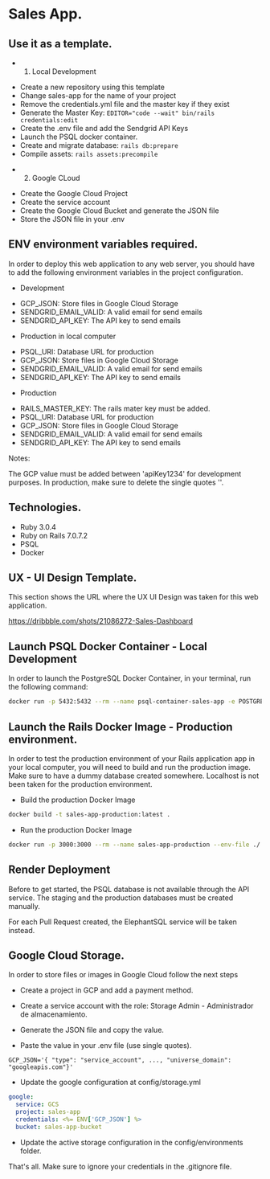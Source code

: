 # Sales App.

## Use it as a template.

* 1. Local Development

- Create a new repository using this template
- Change sales-app for the name of your project
- Remove the credentials.yml file and the master key if they exist
- Generate the Master Key: `EDITOR="code --wait" bin/rails credentials:edit`
- Create the .env file and add the Sendgrid API Keys
- Launch the PSQL docker container.
- Create and migrate database: `rails db:prepare`
- Compile assets: `rails assets:precompile`

* 2. Google CLoud

- Create the Google Cloud Project
- Create the service account
- Create the Google Cloud Bucket and generate the JSON file
- Store the JSON file in your .env

## ENV environment variables required.

In order to deploy this web application to any web server, you should have to add the following environment variables in the project configuration.

* Development

- GCP_JSON: Store files in Google Cloud Storage
- SENDGRID_EMAIL_VALID: A valid email for send emails
- SENDGRID_API_KEY: The API key to send emails

* Production in local computer

- PSQL_URI: Database URL for production
- GCP_JSON: Store files in Google Cloud Storage
- SENDGRID_EMAIL_VALID: A valid email for send emails
- SENDGRID_API_KEY: The API key to send emails

* Production

- RAILS_MASTER_KEY: The rails mater key must be added.
- PSQL_URI: Database URL for production
- GCP_JSON: Store files in Google Cloud Storage
- SENDGRID_EMAIL_VALID: A valid email for send emails
- SENDGRID_API_KEY: The API key to send emails

Notes:

The GCP value must be added between 'apiKey1234' for development purposes. In production, make sure to delete the single quotes ''.

## Technologies.

- Ruby 3.0.4
- Ruby on Rails 7.0.7.2
- PSQL
- Docker


## UX - UI Design Template.

This section shows the URL where the UX UI Design was taken for this web application.

https://dribbble.com/shots/21086272-Sales-Dashboard

## Launch PSQL Docker Container - Local Development

In order to launch the PostgreSQL Docker Container, in your terminal, run the following command:

```bash
docker run -p 5432:5432 --rm --name psql-container-sales-app -e POSTGRES_PASSWORD=postgres -v sales-app:/var/lib/postgresql/data postgres
```

## Launch the Rails Docker Image - Production environment.

In order to test the production environment of your Rails application app in your local computer, you will need to build and run the production image.
Make sure to have a dummy database created somewhere. Localhost is not been taken for the production environment.

* Build the production Docker Image

```bash
docker build -t sales-app-production:latest .
```

* Run the production Docker Image

```bash
docker run -p 3000:3000 --rm --name sales-app-production --env-file ./.env sales-app-production:latest
```

## Render Deployment

Before to get started, the PSQL database is not available through the API service. The staging and the production databases must be created manually.

For each Pull Request created, the ElephantSQL service will be taken instead.

## Google Cloud Storage.

In order to store files or images in Google Cloud follow the next steps

- Create a project in GCP and add a payment method.

- Create a service account with the role: Storage Admin - Administrador de almacenamiento.

- Generate the JSON file and copy the value.

- Paste the value in your .env file (use single quotes).

```
GCP_JSON='{ "type": "service_account", ..., "universe_domain": "googleapis.com"}'
```

- Update the google configuration at config/storage.yml

```yaml
google:
  service: GCS
  project: sales-app
  credentials: <%= ENV['GCP_JSON'] %>
  bucket: sales-app-bucket
```

- Update the active storage configuration in the config/environments folder.

That's all. Make sure to ignore your credentials in the .gitignore file.
